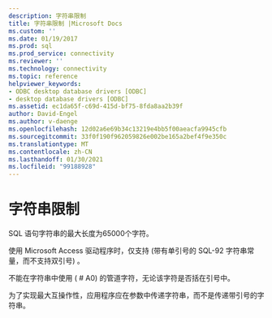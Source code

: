 ```yaml
---
description: 字符串限制
title: 字符串限制 |Microsoft Docs
ms.custom: ''
ms.date: 01/19/2017
ms.prod: sql
ms.prod_service: connectivity
ms.reviewer: ''
ms.technology: connectivity
ms.topic: reference
helpviewer_keywords:
- ODBC desktop database drivers [ODBC]
- desktop database drivers [ODBC]
ms.assetid: ec1da65f-c69d-415d-bf75-8fda8aa2b39f
author: David-Engel
ms.author: v-daenge
ms.openlocfilehash: 12d02a6e69b34c13219e4bb5f00aeacfa9945cfb
ms.sourcegitcommit: 33f0f190f962059826e002be165a2bef4f9e350c
ms.translationtype: MT
ms.contentlocale: zh-CN
ms.lasthandoff: 01/30/2021
ms.locfileid: "99188928"
---
```

# <a name="string-limitations"></a>字符串限制
SQL 语句字符串的最大长度为65000个字符。  
  
 使用 Microsoft Access 驱动程序时，仅支持 (带有单引号的 SQL-92 字符串常量，而不支持双引号) 。  
  
 不能在字符串中使用 ( # A0) 的管道字符，无论该字符是否括在引号中。  
  
 为了实现最大互操作性，应用程序应在参数中传递字符串，而不是传递带引号的字符串。
